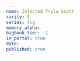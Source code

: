 ```yaml
---
name: Infected Tryla Scott
rarity: 5
series: tng
memory_alpha:
bigbook_tier: -1
in_portal: true
date:
published: true
---
```



